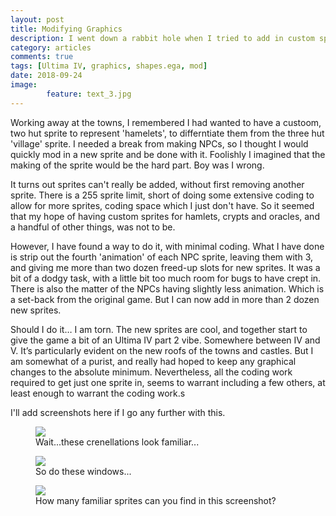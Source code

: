 ```yaml
---
layout: post
title: Modifying Graphics
description: I went down a rabbit hole when I tried to add in custom sprites for the new 'hamlets' and 'crypts'
category: articles
comments: true
tags: [Ultima IV, graphics, shapes.ega, mod]
date: 2018-09-24
image: 
        feature: text_3.jpg
---
```


Working away at the towns, I remembered I had wanted to have a custoom, two hut sprite to represent 'hamelets', to differntiate them from the three hut 'village' sprite. I needed a break from making NPCs, so I thought I would quickly mod in a new sprite and be done with it. Foolishly I imagined that the making of the sprite would be the hard part. Boy was I wrong.

It turns out sprites can't really be added, without first removing another sprite. There is a 255 sprite limit, short of doing some extensive coding to allow for more sprites, coding space which I just don't have. So it seemed that my hope of having custom sprites for hamlets, crypts and oracles, and a handful of other things, was not to be.

However, I have found a way to do it, with minimal coding. What I have done is strip out the fourth 'animation' of each NPC sprite, leaving them with 3, and giving me more than two dozen freed-up slots for new sprites. It was a bit of a dodgy task, with a little bit too much room for bugs to have crept in. There is also the matter of the NPCs having slightly less animation. Which is a set-back from the original game. But I can now add in more than 2 dozen new sprites.

Should I do it… I am torn. The new sprites are cool, and together start to give the game a bit of an Ultima IV part 2 vibe. Somewhere between IV and V. It’s particularly evident on the new roofs of the towns and castles. But I am somewhat of a purist, and really had hoped to keep any graphical changes to the absolute minimum. Nevertheless, all the coding work required to get just one sprite in, seems to warrant including a few others, at least enough to warrant the coding work.s

I'll add screenshots here if I go any further with this.

<figure>
	<img class="ScrollRev" data-tilt src="/ultima-IV-trinity/images/castle_roof_1.png" />
	<figcaption>Wait...these crenellations look familiar...</figcaption>
</figure>

<figure>
	<img class="ScrollRev" data-tilt src="/ultima-IV-trinity/images/castle_roof_2.png" />
	<figcaption>So do these windows...</figcaption>
</figure>

<figure>
	<img class="ScrollRev" data-tilt src="/ultima-IV-trinity/images/gargoyles.png" />
	<figcaption>How many familiar sprites can you find in this screenshot?</figcaption>
</figure>

